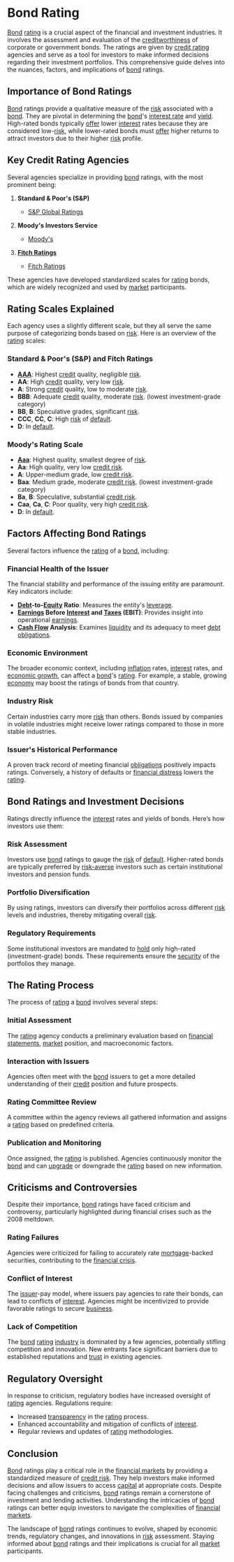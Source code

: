 # Bond Rating

[Bond](../b/bond.md) [rating](../r/rating.md) is a crucial aspect of the financial and investment industries. It involves the assessment and evaluation of the [creditworthiness](../c/creditworthiness.md) of corporate or government bonds. The ratings are given by [credit rating](../c/credit_rating.md) agencies and serve as a tool for investors to make informed decisions regarding their investment portfolios. This comprehensive guide delves into the nuances, factors, and implications of [bond](../b/bond.md) ratings.

## Importance of Bond Ratings

[Bond](../b/bond.md) ratings provide a qualitative measure of the [risk](../r/risk.md) associated with a [bond](../b/bond.md). They are pivotal in determining the [bond](../b/bond.md)'s [interest rate](../i/interest_rate.md) and [yield](../y/yield.md). High-rated bonds typically [offer](../o/offer.md) lower [interest](../i/interest.md) rates because they are considered low-[risk](../r/risk.md), while lower-rated bonds must [offer](../o/offer.md) higher returns to attract investors due to their higher [risk](../r/risk.md) profile.

## Key Credit Rating Agencies

Several agencies specialize in providing [bond](../b/bond.md) ratings, with the most prominent being:

1. **Standard & Poor's (S&P)**
    - [S&P Global Ratings](https://www.spglobal.com/ratings/en/)
   
2. **Moody's Investors Service**
    - [Moody's](https://www.moodys.com/)
    
3. **[Fitch Ratings](../f/fitch_ratings.md)**
    - [Fitch Ratings](https://www.fitchratings.com/)

These agencies have developed standardized scales for [rating](../r/rating.md) bonds, which are widely recognized and used by [market](../m/market.md) participants.

## Rating Scales Explained

Each agency uses a slightly different scale, but they all serve the same purpose of categorizing bonds based on [risk](../r/risk.md). Here is an overview of the [rating](../r/rating.md) scales:

### Standard & Poor's (S&P) and Fitch Ratings

- **[AAA](../a/aaa.md)**: Highest [credit](../c/credit.md) quality, negligible [risk](../r/risk.md).
- **AA**: High [credit](../c/credit.md) quality, very low [risk](../r/risk.md).
- **A**: Strong [credit](../c/credit.md) quality, low to moderate [risk](../r/risk.md).
- **BBB**: Adequate [credit](../c/credit.md) quality, moderate [risk](../r/risk.md). (lowest investment-grade category)
- **BB**, **B**: Speculative grades, significant [risk](../r/risk.md).
- **CCC**, **CC**, **C**: High [risk](../r/risk.md) of [default](../d/default.md).
- **D**: In [default](../d/default.md).

### Moody's Rating Scale

- **[Aaa](../a/aaa.md)**: Highest quality, smallest degree of [risk](../r/risk.md).
- **Aa**: High quality, very low [credit risk](../c/credit_risk.md).
- **A**: Upper-medium grade, low [credit risk](../c/credit_risk.md).
- **Baa**: Medium grade, moderate [credit risk](../c/credit_risk.md). (lowest investment-grade category)
- **Ba**, **B**: Speculative, substantial [credit risk](../c/credit_risk.md).
- **Caa**, **Ca**, **C**: Poor quality, very high [credit risk](../c/credit_risk.md).
- **D**: In [default](../d/default.md).

## Factors Affecting Bond Ratings

Several factors influence the [rating](../r/rating.md) of a [bond](../b/bond.md), including:

### Financial Health of the Issuer
The financial stability and performance of the issuing entity are paramount. Key indicators include:

- **[Debt](../d/debt.md)-to-[Equity](../e/equity.md) Ratio**: Measures the entity's [leverage](../l/leverage.md).
- **[Earnings](../e/earnings.md) Before [Interest](../i/interest.md) and [Taxes](../t/taxes.md) (EBIT)**: Provides insight into operational [earnings](../e/earnings.md).
- **[Cash Flow](../c/cash_flow.md) Analysis**: Examines [liquidity](../l/liquidity.md) and its adequacy to meet [debt](../d/debt.md) [obligations](../o/obligation.md).

### Economic Environment
The broader economic context, including [inflation](../i/inflation.md) rates, [interest](../i/interest.md) rates, and [economic growth](../e/economic_growth.md), can affect a [bond](../b/bond.md)'s [rating](../r/rating.md). For example, a stable, growing [economy](../e/economy.md) may boost the ratings of bonds from that country.

### Industry Risk
Certain industries carry more [risk](../r/risk.md) than others. Bonds issued by companies in volatile industries might receive lower ratings compared to those in more stable industries.

### Issuer's Historical Performance
A proven track record of meeting financial [obligations](../o/obligation.md) positively impacts ratings. Conversely, a history of defaults or [financial distress](../f/financial_distress.md) lowers the [rating](../r/rating.md).

## Bond Ratings and Investment Decisions

Ratings directly influence the [interest](../i/interest.md) rates and yields of bonds. Here’s how investors use them:

### Risk Assessment
Investors use [bond](../b/bond.md) ratings to gauge the [risk](../r/risk.md) of [default](../d/default.md). Higher-rated bonds are typically preferred by [risk-averse](../r/risk-averse.md) investors such as certain institutional investors and pension funds.

### Portfolio Diversification
By using ratings, investors can diversify their portfolios across different [risk](../r/risk.md) levels and industries, thereby mitigating overall [risk](../r/risk.md).

### Regulatory Requirements
Some institutional investors are mandated to [hold](../h/hold.md) only high-rated (investment-grade) bonds. These requirements ensure the [security](../s/security.md) of the portfolios they manage.

## The Rating Process

The process of [rating](../r/rating.md) a [bond](../b/bond.md) involves several steps:

### Initial Assessment
The [rating](../r/rating.md) agency conducts a preliminary evaluation based on [financial statements](../f/financial_statements.md), [market](../m/market.md) position, and macroeconomic factors.

### Interaction with Issuers
Agencies often meet with the [bond](../b/bond.md) issuers to get a more detailed understanding of their [credit](../c/credit.md) position and future prospects.

### Rating Committee Review
A committee within the agency reviews all gathered information and assigns a [rating](../r/rating.md) based on predefined criteria.

### Publication and Monitoring
Once assigned, the [rating](../r/rating.md) is published. Agencies continuously monitor the [bond](../b/bond.md) and can [upgrade](../u/upgrade.md) or downgrade the [rating](../r/rating.md) based on new information.

## Criticisms and Controversies

Despite their importance, [bond](../b/bond.md) ratings have faced criticism and controversy, particularly highlighted during financial crises such as the 2008 meltdown.

### Rating Failures
Agencies were criticized for failing to accurately rate [mortgage](../m/mortgage.md)-backed securities, contributing to the [financial crisis](../f/financial_crisis.md).

### Conflict of Interest
The [issuer](../i/issuer.md)-pay model, where issuers pay agencies to rate their bonds, can lead to conflicts of [interest](../i/interest.md). Agencies might be incentivized to provide favorable ratings to secure [business](../b/business.md).

### Lack of Competition
The [bond](../b/bond.md) [rating](../r/rating.md) [industry](../i/industry.md) is dominated by a few agencies, potentially stifling competition and innovation. New entrants face significant barriers due to established reputations and [trust](../t/trust.md) in existing agencies.

## Regulatory Oversight

In response to criticism, regulatory bodies have increased oversight of [rating](../r/rating.md) agencies. Regulations require:

- Increased [transparency](../t/transparency.md) in the [rating](../r/rating.md) process.
- Enhanced accountability and mitigation of conflicts of [interest](../i/interest.md).
- Regular reviews and updates of [rating](../r/rating.md) methodologies.

## Conclusion

[Bond](../b/bond.md) ratings play a critical role in the [financial markets](../f/financial_market.md) by providing a standardized measure of [credit risk](../c/credit_risk.md). They help investors make informed decisions and allow issuers to access [capital](../c/capital.md) at appropriate costs. Despite facing challenges and criticisms, [bond](../b/bond.md) ratings remain a cornerstone of investment and lending activities. Understanding the intricacies of [bond](../b/bond.md) ratings can better equip investors to navigate the complexities of [financial markets](../f/financial_market.md).

The landscape of [bond](../b/bond.md) ratings continues to evolve, shaped by economic trends, regulatory changes, and innovations in [risk](../r/risk.md) assessment. Staying informed about [bond](../b/bond.md) ratings and their implications is crucial for all [market](../m/market.md) participants.